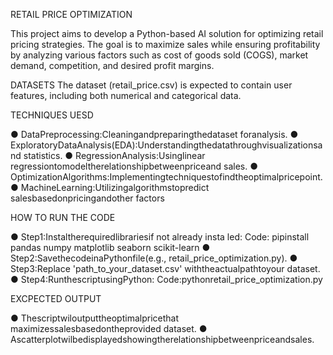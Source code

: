 RETAIL PRICE OPTIMIZATION

This project aims to develop a Python-based AI solution for optimizing retail pricing strategies. The goal is to maximize sales while ensuring profitability by analyzing various factors such as cost of goods sold (COGS), market demand, competition, and desired profit margins.

DATASETS The dataset (retail_price.csv) is expected to contain user features, including both numerical and categorical data.

TECHNIQUES UESD

● DataPreprocessing:Cleaningandpreparingthedataset foranalysis. ● ExploratoryDataAnalysis(EDA):Understandingthedatathroughvisualizationsand statistics. ● RegressionAnalysis:Usinglinear regressiontomodeltherelationshipbetweenpriceand sales. ● OptimizationAlgorithms:Implementingtechniquestofindtheoptimalpricepoint. ● MachineLearning:Utilizingalgorithmstopredict salesbasedonpricingandother factors

HOW TO RUN THE CODE

● Step1:Instaltherequiredlibrariesif not already insta led: Code: pipinstall pandas numpy matplotlib seaborn scikit-learn ● Step2:SavethecodeinaPythonfile(e.g., retail_price_optimization.py). ● Step3:Replace 'path_to_your_dataset.csv' withtheactualpathtoyour dataset. ● Step4:RunthescriptusingPython: Code:pythonretail_price_optimization.py

EXCPECTED OUTPUT

● Thescriptwiloutputtheoptimalpricethat maximizessalesbasedontheprovided dataset. ● Ascatterplotwilbedisplayedshowingtherelationshipbetweenpriceandsales.
